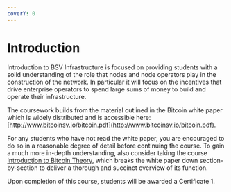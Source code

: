 ```yaml
---
coverY: 0
---
```


# Introduction

Introduction to BSV Infrastructure is focused on providing students with a solid understanding of the role that nodes and node operators play in the construction of the network. In particular it will focus on the incentives that drive enterprise operators to spend large sums of money to build and operate their infrastructure.

The coursework builds from the material outlined in the Bitcoin white paper which is widely distributed and is accessible here: [http://www.bitcoinsv.io/bitcoin.pdf](http://www.bitcoinsv.io/bitcoin.pdf).

For any students who have not read the white paper, you are encouraged to do so in a reasonable degree of detail before continuing the course. To gain a much more in-depth understanding, also consider taking the course [Introduction to Bitcoin Theory](http://bitcoinsv.academy/course/introduction-to-bitcoin-theory), which breaks the white paper down section-by-section to deliver a thorough and succinct overview of its function.

Upon completion of this course, students will be awarded a Certificate 1.

##
